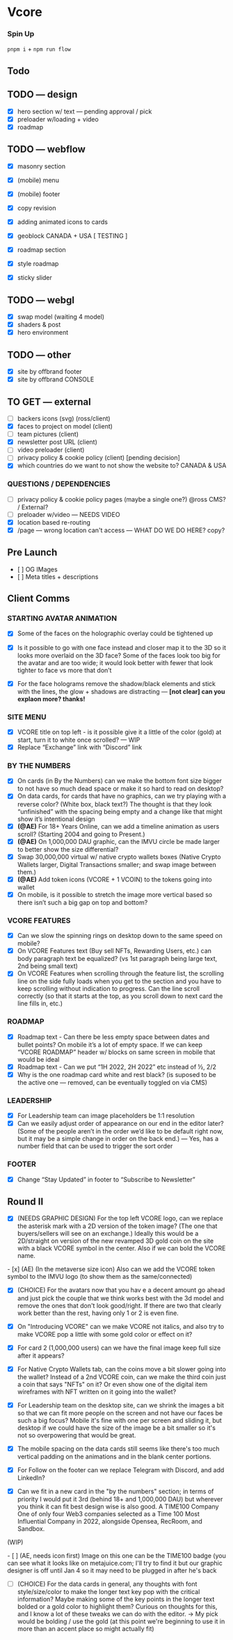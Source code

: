# Vcore

### Spin Up

`pnpm i` + `npm run flow`

## Todo

## TODO — design

- [x] hero section w/ text — pending approval / pick
- [x] preloader w/loading + video
- [x] roadmap

## TODO — webflow

- [x] masonry section

- [x] (mobile) menu
- [x] (mobile) footer

- [x] copy revision
- [x] adding animated icons to cards

- [x] geoblock CANADA + USA [ TESTING ]

- [x] roadmap section
- [x] style roadmap
- [x] sticky slider

## TODO — webgl

- [x] swap model (waiting 4 model)
- [x] shaders & post
- [x] hero environment

## TODO — other

- [x] site by offbrand footer
- [x] site by offbrand CONSOLE

## TO GET — external

- [ ] backers icons (svg) (ross/client)
- [x] faces to project on model (client)
- [ ] team pictures (client)
- [x] newsletter post URL (client)
- [ ] video preloader (client)
- [ ] privacy policy & cookie policy (client) [pending decision]
- [x] which countries do we want to not show the website to? CANADA & USA

### QUESTIONS / DEPENDENCIES

- [ ] privacy policy & cookie policy pages (maybe a single one?) @ross CMS? / External?
- [ ] preloader w/video — NEEDS VIDEO
- [x] location based re-routing
- [x] /page — wrong location can't access — WHAT DO WE DO HERE? copy?

## Pre Launch

- [ ] OG IMages
- [ ] Meta titles + descriptions

## Client Comms

### STARTING AVATAR ANIMATION

- [x] Some of the faces on the holographic overlay could be tightened up

- [x] Is it possible to go with one face instead and closer map it to the 3D so it looks more overlaid on the 3D face? Some of the faces look too big for the avatar and are too wide; it would look better with fewer that look tighter to face vs more that don’t

- [x] For the face holograms remove the shadow/black elements and stick with the lines, the glow + shadows are distracting — **[not clear] can you explaon more? thanks!**

### SITE MENU

- [x] VCORE title on top left - is it possible give it a little of the color (gold) at start, turn it to white once scrolled? — WIP
- [x] Replace “Exchange” link with “Discord” link

### BY THE NUMBERS

- [x] On cards (in By the Numbers) can we make the bottom font size bigger to not have so much dead space or make it so hard to read on desktop?
- [x] On data cards, for cards that have no graphics, can we try playing with a reverse color? (White box, black text?) The thought is that they look “unfinished” with the spacing being empty and a change like that might show it’s intentional design
- [x] **(@AE)** For 18+ Years Online, can we add a timeline animation as users scroll? (Starting 2004 and going to Present.)
- [x] **(@AE)** On 1,000,000 DAU graphic, can the IMVU circle be made larger to better show the size differential?
- [x] Swap 30,000,000 virtual w/ native crypto wallets boxes (Native Crypto Wallets larger, Digital Transactions smaller; and swap image between them.)
- [x] **(@AE)** Add token icons (VCORE + 1 VCOIN) to the tokens going into wallet
- [x] On mobile, is it possible to stretch the image more vertical based so there isn’t such a big gap on top and bottom?

### VCORE FEATURES

- [x] Can we slow the spinning rings on desktop down to the same speed on mobile?
- [x] On VCORE Features text (Buy sell NFTs, Rewarding Users, etc.) can body paragraph text be equalized? (vs 1st paragraph being large text, 2nd being small text)
- [x] On VCORE Features when scrolling through the feature list, the scrolling line on the side fully loads when you get to the section and you have to keep scrolling without indication to progress. Can the line scroll correctly (so that it starts at the top, as you scroll down to next card the line fills in, etc.)

### ROADMAP

- [x] Roadmap text - Can there be less empty space between dates and bullet points? On mobile it’s a lot of empty space. If we can keep “VCORE ROADMAP” header w/ blocks on same screen in mobile that would be ideal
- [x] Roadmap text - Can we put “1H 2022, 2H 2022” etc instead of ½, 2/2
- [x] Why is the one roadmap card white and rest black? (is suposed to be the active one — removed, can be eventually toggled on via CMS)

### LEADERSHIP

- [x] For Leadership team can image placeholders be 1:1 resolution
- [x] Can we easily adjust order of appearance on our end in the editor later? (Some of the people aren’t in the order we’d like to be default right now, but it may be a simple change in order on the back end.) — Yes, has a number field that can be used to trigger the sort order

### FOOTER

- [x] Change “Stay Updated” in footer to “Subscribe to Newsletter”

## Round II

- [x] (NEEDS GRAPHIC DESIGN) For the top left VCORE logo, can we replace the asterisk mark with a 2D version of the token image? (The one that buyers/sellers will see on an exchange.) Ideally this would be a 2D/straight on version of the new revamped 3D gold coin on the site with a black VCORE symbol in the center. Also if we can bold the VCORE name.

- [x] (AE) (In the metaverse size icon) Also can we add the VCORE token symbol to the IMVU logo (to show them as the same/connected)

- [x] (CHOICE) For the avatars now that you hav e a decent amount go ahead and just pick the couple that we think works best with the 3d model and remove the ones that don't look good/right. If there are two that clearly work better than the rest, having only 1 or 2 is even fine.

- [x] On "Introducing VCORE" can we make VCORE not italics, and also try to make VCORE pop a little with some gold color or effect on it?

- [x] For card 2 (1,000,000 users) can we have the final image keep full size after it appears?

- [x] For Native Crypto Wallets tab, can the coins move a bit slower going into the wallet? Instead of a 2nd VCORE coin, can we make the third coin just a coin that says "NFTs" on it? Or even show one of the digital item wireframes with NFT written on it going into the wallet?

- [x] For Leadership team on the desktop site, can we shrink the images a bit so that we can fit more people on the screen and not have our faces be such a big focus? Mobile it's fine with one per screen and sliding it, but desktop if we could have the size of the image be a bit smaller so it's not so overpowering that would be great.

- [x] The mobile spacing on the data cards still seems like there's too much vertical padding on the animations and in the blank center portions.

- [x] For Follow on the footer can we replace Telegram with Discord, and add LinkedIn?

- [x] Can we fit in a new card in the "by the numbers" section; in terms of priority I would put it 3rd (behind 18+ and 1,000,000 DAU) but wherever you think it can fit best design wise is also good.
      A TIME100 Company
      One of only four Web3 companies selected as a Time 100 Most Influential Company in 2022, alongside Opensea, RecRoom, and Sandbox.

(WIP)

- [ ] (AE, needs icon first) Image on this one can be the TIME100 badge (you can see what it looks like on metajuice.com; I'll try to find it but our graphic designer is off until Jan 4 so it may need to be plugged in after he's back

- [ ] (CHOICE) For the data cards in general, any thoughts with font style/size/color to make the longer text key pop with the critical information? Maybe making some of the key points in the longer text bolded or a gold color to highlight them? Curious on thoughts for this, and I know a lot of these tweaks we can do with the editor. -> My pick would be bolding / use the gold (at this point we're beginning to use it in more than an accent place so might actually fit)
